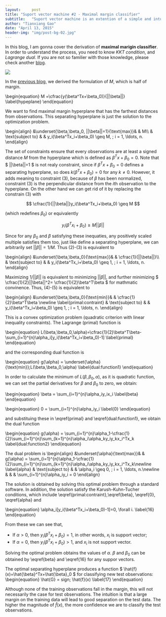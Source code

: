 ```yaml
---
layout:     post
title: "Suport vector machine #2 - Maximal margin classifier"
subtitle:   "Suport vector machine is an extention of a simple and intuitive classifier called the maximal margin classifier"
author: "Tianxiang Gao"
date: "April 13, 2015"
header-img: "img/post-bg-02.jpg"
---
```


In this blog, I am gonna cover the derivation of **maximal marigin classifier**. In order to understand the process, you need to know *KKT condition*, and *Lagrange dual*. If you are not so familier with those knowledge, please check another [blog](http://gaotx.com/blogs/2015/04/12/maximal-margin-classifier/).

<img src="{{site.baseurl}}/img/maximal-margin/maximal-margin-classifier.png">

In the [previous blog](http://gaotx.com/blogs/2015/04/12/maximal-margin-classifier/), we derived the formulation of $M$, which is half of margin.

\begin{equation}
	M =\cfrac{y(\beta^Tx+\beta_0)}{||\beta||}
	\label{hypeplane}
\end{equation}

We want to find maximal margin hyperplane that has the farthest distances from observations. This separating hyperplane is just the solution to the optimization problem.

\begin{align} 
&\underset{\beta,\beta_0, ||\beta||=1}{\text{max}}& & M\\\\ 
& \text{subject to}
& & y_i(\beta^Tx_i+\beta_0) \geq M, \; i = 1, \ldots, n.
\end{align}

The set of constraints ensure that every observations are at least a signed distance $M$ from the hyperplane which is defined as $\beta^Tx+\beta_0=0$. Note that 
$
	||\beta||=1
$
is not realy constraint, since if $\beta^Tx+\beta_0=0$ defines a separating hyperplane, so does $k(\beta^Tx+\beta_0)=0$ for any $k\neq0$. However, it adds meaning to constraint (3), because of $\beta$ has been normalized, constraint (3) is the perpendicular distance from the *i*th observation to the hyperplane. On the other hand we can get rid of it by replacing the constrain (3) with 

$$ \cfrac{1}{||\beta||}y_i(\beta^Tx_i+\beta_0) \geq M $$

(which redefines $\beta_0$) or equivalently

$$ y_i(\beta^Tx_i+\beta_0) \geq M||\beta|| $$

Since for any $\beta_0$ and $\beta$ satisfying these inequaties, any positively scaled multiple satisfies them too, just like define a separating hyperplane, we can arbitrarily set $||\beta|| = 1/M$. Thus (2)-(3) is equivalent to 

\begin{align} 
&\underset{\beta,\beta_0}{\text{max}}& & \cfrac{1}{||\beta||}\\\\ 
& \text{subject to}
& & y_i(\beta^Tx_i+\beta_0) \geq 1, \; i = 1, \ldots, n.
\end{align}

Maximizing $1/||\beta||$ is equivalent to minimizing $||\beta||$, and further minimizing
 $
 \cfrac{1}{2}||\beta||^2= \cfrac{1}{2}\beta^T\beta
 $
 for mathmatic convinence. Thus, (4)-(5) is equivalent to

 \begin{align} 
&\underset{\beta,\beta_0}{\text{min}}& & \cfrac{1}{2}\beta^T\beta \newline 
\label{primal:contraint}
& \text{subject to}
& & y_i(\beta^Tx_i+\beta_0) \geq 1, \; i = 1, \ldots, n.
\end{align}

This is a convex optimization problem (quadratic criterion with linear inequality constraints). The Lagrange (primal) function is 

\begin{equation}
  L(\beta,\beta_0,\alpha)=\cfrac{1}{2}\beta^T\beta-\sum_{i=1}^{n}\alpha_i[y_i(\beta^Tx_i+\beta_0)-1]
  \label{primal}
\end{equation}

and the corresponding dual function is 

\begin{equation}
	g(\alpha) = \underset{\alpha}{\text{min}}\;L(\beta,\beta_0,\alpha)
	\label{dual:function1}
\end{equation}

In order to calculate the minimum of $L(\beta,\beta_0,\alpha)$, as it is quadratic function, we can set the partial derivatives for $\beta$ and $\beta_0$ to zero, we obtain:

\begin{equation}
	\beta = \sum_{i=1}^{n}\alpha_iy_ix_i
	\label{beta}
\end{equation}

\begin{equation}
	0 = \sum_{i=1}^{n}\alpha_iy_i
	\label{0}
\end{equation}

and substituing these in \eqref{primal} and \eqref{dual:function1}, we obtain the dual function

\begin{equation}
	g(\alpha) = \sum_{i=1}^{n}\alpha_1-\cfrac{1}{2}\sum_{i=1}^{n}\sum_{k=1}^{n}\alpha_i\alpha_ky_iy_kx_i^Tx_k
	\label{dual:function2}
\end{equation}

The dual problem is 
 \begin{align} 
&\underset{\alpha}{\text{max}}& & g(\alpha) = \sum_{i=1}^{n}\alpha_1-\cfrac{1}{2}\sum_{i=1}^{n}\sum_{k=1}^{n}\alpha_i\alpha_ky_iy_kx_i^Tx_k\newline
\label{alpha}
& \text{subject to}
& & \alpha_i \geq 0, \; i = 1, \ldots, n.\newline
& & & \sum_{i=1}^{n}\alpha_iy_i = 0
\end{align}

The solution is obtained by solving this optimal problem through a standard software. In addition, the solution  satisfy the Karush-Kuhn-Tucher conditions, which include \eqref{primal:contraint},\eqref{beta}, \eqref{0}, \eqref{alpha} and

\begin{equation}
	\alpha_i[y_i(\beta^Tx_i+\beta_0)-1]=0, \forall i.
	\label{16}
\end{equation}

From these we can see that,

* If $\alpha>0$, then $y_i(\beta^Tx_i+\beta_0)=1$, in other words, $x_i$ is support vector;
* If $\alpha=0$, then $y_i(\beta^Tx_i+\beta_0)>1$, and $x_i$ is not support vector.

Solving the optimal problem obtains the values of $\alpha$. $\beta$ and $\beta_0$ can be obtained by \eqref{beta} and \eqref{16} for any suppor vectors.

The optimal separating hyperplane produces a function 
$
\hat{f}(x)=\hat{\beta}^Tx+\hat{\beta}_0
$
for classifying new test observations: 
\begin{equation}
	\hat{G} = sign\; \hat{f}(x)
	\label{17}
\end{equation}

Although none of the training observations fall in the margin, this will not necessarily the case for test observations. The intuition is that a large margin on the training data will lead to good separation on the test data. The higher the magnitude of $\hat{f}(x)$, the more confidence we are to classify the test observations.
